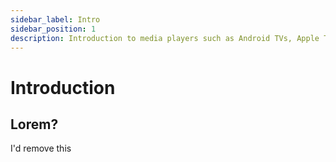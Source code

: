 ```yaml
---
sidebar_label: Intro
sidebar_position: 1
description: Introduction to media players such as Android TVs, Apple TVs etc..
---
```


# Introduction

## Lorem? 

I'd remove this
